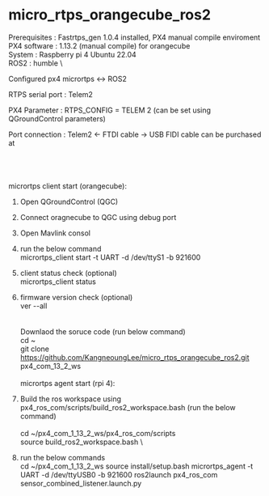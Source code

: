 # micro_rtps_orangecube_ros2
Prerequisites : Fastrtps_gen 1.0.4 installed, PX4 manual compile enviroment
\
PX4 software : 1.13.2 (manual compile) for orangecube
\
System : Raspberry pi 4 Ubuntu 22.04
\
ROS2 : humble
\

Configured px4 micrortps <-> ROS2

RTPS serial port : Telem2

PX4 Parameter :  RTPS_CONFIG = TELEM 2 (can be set using QGroundControl parameters)

Port connection :  Telem2 <- FTDI cable -> USB
FIDI cable can be purchased at 
\
\
\
\
\
micrortps client start (orangecube):
1. Open QGroundControl (QGC)
2. Connect oragnecube to QGC using debug port
3. Open Mavlink consol
4. run the below command
\
micrortps_client start -t UART -d /dev/ttyS1 -b 921600

5. client status check (optional)
\
micrortps_client status


6. firmware version check (optional)
\
ver --all
\
\
\
Downlaod the soruce code (run below command)
\
cd ~
\
git clone https://github.com/KangneoungLee/micro_rtps_orangecube_ros2.git px4_com_13_2_ws
\
\
micrortps agent start (rpi 4):
1. Build the ros workspace using px4_ros_com/scripts/build_ros2_workspace.bash (run the below command)   
\
cd ~/px4_com_1_13_2_ws/px4_ros_com/scripts
\
source build_ros2_workspace.bash
\
2. run the below commands
\
cd ~/px4_com_1_13_2_ws
source install/setup.bash
micrortps_agent -t UART -d /dev/ttyUSB0 -b 921600
ros2launch px4_ros_com sensor_combined_listener.launch.py
